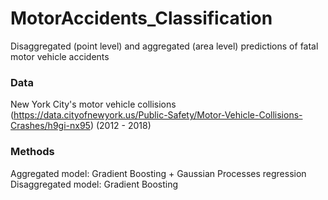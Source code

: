 # MotorAccidents_Classification
Disaggregated (point level) and aggregated (area level) predictions of fatal motor vehicle accidents

### Data
New York City's motor vehicle collisions (https://data.cityofnewyork.us/Public-Safety/Motor-Vehicle-Collisions-Crashes/h9gi-nx95) (2012 - 2018)

### Methods
Aggregated model: Gradient Boosting + Gaussian Processes regression
Disaggregated model: Gradient Boosting
